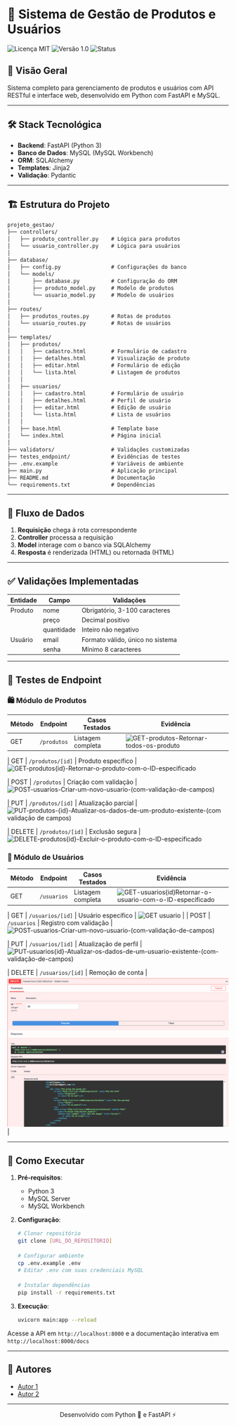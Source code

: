 # 🚀 Sistema de Gestão de Produtos e Usuários

![Licença MIT](https://img.shields.io/badge/license-MIT-blue)
![Versão 1.0](https://img.shields.io/badge/version-1.0-green)
![Status](https://img.shields.io/badge/status-stable-brightgreen)

## 📌 Visão Geral

Sistema completo para gerenciamento de produtos e usuários com API RESTful e interface web, desenvolvido em Python com FastAPI e MySQL.

---

## 🛠️ Stack Tecnológica

- **Backend**: FastAPI (Python 3)
- **Banco de Dados**: MySQL (MySQL Workbench)
- **ORM**: SQLAlchemy
- **Templates**: Jinja2
- **Validação**: Pydantic

---

## 🏗️ Estrutura do Projeto

```
projeto_gestao/
├── controllers/
│   ├── produto_controller.py    # Lógica para produtos
│   └── usuario_controller.py    # Lógica para usuários
│
├── database/
│   ├── config.py                # Configurações do banco
│   └── models/
│       ├── database.py          # Configuração do ORM
│       ├── produto_model.py     # Modelo de produtos
│       └── usuario_model.py     # Modelo de usuários
│
├── routes/
│   ├── produtos_routes.py       # Rotas de produtos
│   └── usuario_routes.py        # Rotas de usuários
│
├── templates/
│   ├── produtos/
│   │   ├── cadastro.html        # Formulário de cadastro
│   │   ├── detalhes.html        # Visualização de produto
│   │   ├── editar.html          # Formulário de edição
│   │   └── lista.html           # Listagem de produtos
│   │
│   ├── usuarios/
│   │   ├── cadastro.html        # Formulário de usuário
│   │   ├── detalhes.html        # Perfil de usuário
│   │   ├── editar.html          # Edição de usuário
│   │   └── lista.html           # Lista de usuários
│   │
│   ├── base.html                # Template base
│   └── index.html               # Página inicial
│
├── validators/                  # Validações customizadas
├── testes_endpoint/             # Evidências de testes
├── .env.example                 # Variáveis de ambiente
├── main.py                      # Aplicação principal
├── README.md                    # Documentação
└── requirements.txt             # Dependências
```

---

## 🔄 Fluxo de Dados

1. **Requisição** chega à rota correspondente
2. **Controller** processa a requisição
3. **Model** interage com o banco via SQLAlchemy
4. **Resposta** é renderizada (HTML) ou retornada (HTML)

---

## ✅ Validações Implementadas

| Entidade  | Campo          | Validações                              |
|-----------|----------------|-----------------------------------------|
| Produto   | nome           | Obrigatório, 3-100 caracteres           |
|           | preço          | Decimal positivo                        |
|           | quantidade     | Inteiro não negativo                    |
| Usuário   | email          | Formato válido, único no sistema        |
|           | senha          | Mínimo 8 caracteres                     |

---

## 🧪 Testes de Endpoint

### 🛍️ Módulo de Produtos

| Método | Endpoint               | Casos Testados | Evidência |
|--------|------------------------|----------------|-----------|
| GET    | `/produtos`            | Listagem completa |   ![GET-produtos-Retornar-todos-os-produto](https://github.com/user-attachments/assets/71b45a3e-6f7b-47fd-8b9b-5a68fe115bdb)

| GET    | `/produtos/[id]`       | Produto específico | ![GET-produtos{id}-Retornar-o-produto-com-o-ID-especificado](https://github.com/user-attachments/assets/d200e0b9-1e02-4438-9db9-c8c7bd52cfc8)

| POST   | `/produtos`            | Criação com validação | ![POST-usuarios-Criar-um-novo-usuario-(com-validação-de-campos)](https://github.com/user-attachments/assets/5f43d9be-0c0b-4240-951a-a14862b962e9)

| PUT    | `/produtos/[id]`       | Atualização parcial | ![PUT-produtos-{id}-Atualizar-os-dados-de-um-produto-existente-(com validação de campos)](https://github.com/user-attachments/assets/d8459042-ef72-4f58-813c-125c53428aa1)

| DELETE | `/produtos/[id]`       | Exclusão segura | ![DELETE-produtos{id}-Excluir-o-produto-com-o-ID-especificado](https://github.com/user-attachments/assets/48ff4241-6c9e-416d-9578-38a662ca464d)


### 👥 Módulo de Usuários

| Método | Endpoint               | Casos Testados | Evidência |
|--------|------------------------|----------------|-----------|
| GET    | `/usuarios`            | Listagem completa |   ![GET-usuarios{id}Retornar-o-usuario-com-o-ID-especificado](https://github.com/user-attachments/assets/a47220a8-4b7a-488c-a374-49d5528032be)

| GET    | `/usuarios/[id]`       | Usuário específico | ![GET usuario](testes_endpoint/GET-usuarios[id]Retornar-o-usuario-com-o-ID-especificado.png) |
| POST   | `/usuarios`            | Registro com validação | ![POST-usuarios-Criar-um-novo-usuario-(com-validação-de-campos)](https://github.com/user-attachments/assets/9a3d1ace-8607-4076-9ece-a9bdb6a94b9e)

| PUT    | `/usuarios/[id]`       | Atualização de perfil |![PUT-usuarios{id}-Atualizar-os-dados-de-um-usuario-existente-(com-validação-de-campos)](https://github.com/user-attachments/assets/f3eee6f7-454a-4764-ae30-eb50c5bea968)

| DELETE | `/usuarios/[id]`       | Remoção de conta | ![DELETE usuario](teste_endpoint/DELETE-usuarios{id}-Excluir-o-usuario-com-o-ID-especificado.png) |

---

## 🚀 Como Executar

1. **Pré-requisitos**:
   - Python 3
   - MySQL Server
   - MySQL Workbench

2. **Configuração**:
   ```bash
   # Clonar repositório
   git clone [URL_DO_REPOSITORIO]
   
   # Configurar ambiente
   cp .env.example .env
   # Editar .env com suas credenciais MySQL
   
   # Instalar dependências
   pip install -r requirements.txt
   ```

3. **Execução**:
   ```bash
   uvicorn main:app --reload
   ```

Acesse a API em `http://localhost:8000` e a documentação interativa em `http://localhost:8000/docs`

---

## 👥 Autores

- [Autor 1](https://github.com/wellingtonspdev)
- [Autor 2](https://github.com/kaua-hiro)

---

<div align="center">
  Desenvolvido com Python 🐍 e FastAPI ⚡ 
</div>
